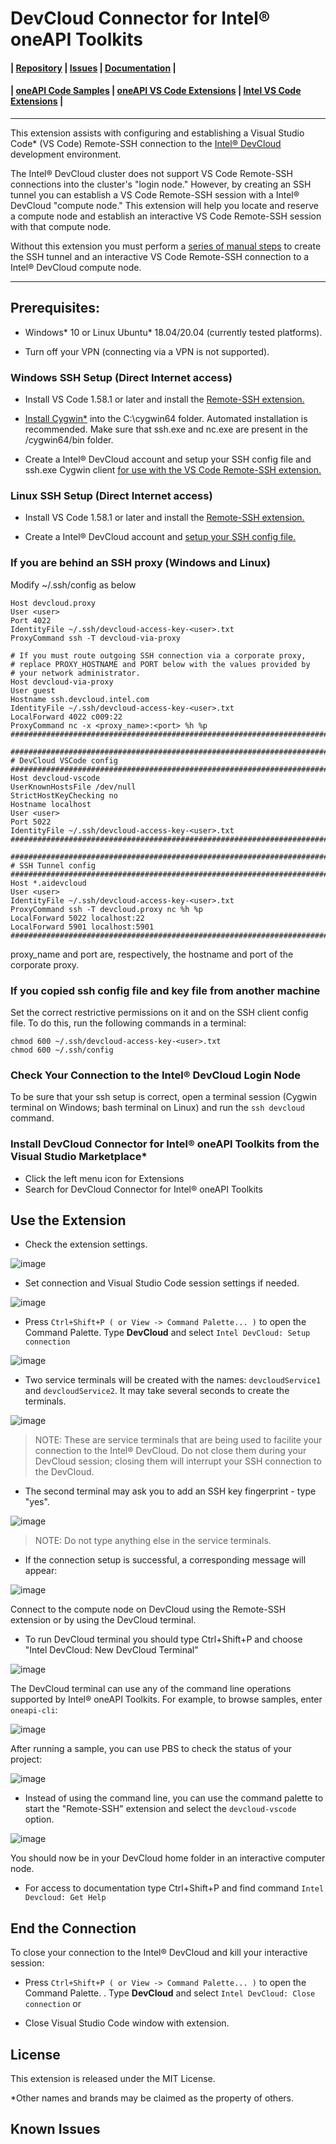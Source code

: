 # DevCloud Connector for Intel® oneAPI Toolkits

#### | [Repository][vsix-repo] | [Issues][vsix-issues] | [Documentation][vsix-docs] |

[vsix-repo]:   <https://github.com/intel/vscode-oneapi-devcloud-connector>
[vsix-issues]: <https://github.com/intel/vscode-oneapi-devcloud-connector/issues>
[vsix-docs]:   <https://github.com/intel/vscode-oneapi-devcloud-connector#readme>


#### | [oneAPI Code Samples][oneapi-samples] | [oneAPI VS Code Extensions][oneapi-extensions] | [Intel VS Code Extensions][intel-extensions] |

[oneapi-samples]:    <https://github.com/oneapi-src/oneAPI-samples>
[oneapi-extensions]: <https://marketplace.visualstudio.com/search?term=oneapi&target=VSCode>
[intel-extensions]:  <https://marketplace.visualstudio.com/publishers/intel-corporation>

***

This extension assists with configuring and establishing a Visual Studio Code* (VS Code) Remote-SSH
connection to the [Intel® DevCloud](https://devcloud.intel.com/oneapi/)
development environment.

The Intel® DevCloud cluster does not support VS Code Remote-SSH connections
into the cluster's "login node." However, by creating an SSH tunnel you can
establish a VS Code Remote-SSH session with a Intel® DevCloud "compute node."
This extension will help you locate and reserve a compute node and establish
an interactive VS Code Remote-SSH session with that compute node.

Without this extension you must perform a [series of manual
steps][manual-remote-ssh] to create the SSH tunnel and an interactive VS Code
Remote-SSH connection to a Intel® DevCloud compute node.

[manual-remote-ssh]: <https://devcloud.intel.com/oneapi/documentation/connect-with-vscode>

***


## Prerequisites:

* Windows* 10 or Linux Ubuntu* 18.04/20.04 (currently tested platforms).

* Turn off your VPN (connecting via a VPN is not supported).


### Windows SSH Setup (Direct Internet access)

* Install VS Code 1.58.1 or later and install the [Remote-SSH
extension.](https://marketplace.visualstudio.com/items?itemName=ms-vscode-remote.remote-ssh)

* [Install
Cygwin*](https://devcloud.intel.com/oneapi/documentation/connect-with-ssh-windows-cygwin)
into the C:\cygwin64 folder. Automated installation is recommended. Make sure
that ssh.exe and nc.exe are present in the /cygwin64/bin folder.

* Create a Intel® DevCloud account and setup your SSH config file and ssh.exe
Cygwin client [for use with the VS Code Remote-SSH
extension.](https://devcloud.intel.com/oneapi/documentation/connect-with-vscode)

### Linux SSH Setup (Direct Internet access)

* Install VS Code 1.58.1 or later and install the [Remote-SSH
extension.](https://marketplace.visualstudio.com/items?itemName=ms-vscode-remote.remote-ssh)

* Create a Intel® DevCloud account and [setup your SSH config file.](https://devcloud.intel.com/oneapi/documentation/connect-with-vscode)

### If you are behind an SSH proxy (Windows and Linux)

Modify ~/.ssh/config as below
```
Host devcloud.proxy
User <user>
Port 4022
IdentityFile ~/.ssh/devcloud-access-key-<user>.txt
ProxyCommand ssh -T devcloud-via-proxy

# If you must route outgoing SSH connection via a corporate proxy,
# replace PROXY_HOSTNAME and PORT below with the values provided by
# your network administrator.
Host devcloud-via-proxy
User guest
Hostname ssh.devcloud.intel.com
IdentityFile ~/.ssh/devcloud-access-key-<user>.txt
LocalForward 4022 c009:22
ProxyCommand nc -x <proxy_name>:<port> %h %p
################################################################################################

################################################################################################
# DevCloud VSCode config
################################################################################################
Host devcloud-vscode
UserKnownHostsFile /dev/null
StrictHostKeyChecking no
Hostname localhost
User <user>
Port 5022
IdentityFile ~/.ssh/devcloud-access-key-<user>.txt
################################################################################################

################################################################################################
# SSH Tunnel config
################################################################################################
Host *.aidevcloud
User <user>
IdentityFile ~/.ssh/devcloud-access-key-<user>.txt
ProxyCommand ssh -T devcloud.proxy nc %h %p
LocalForward 5022 localhost:22
LocalForward 5901 localhost:5901
################################################################################################

```
proxy_name and port  are, respectively, the hostname and port of the corporate proxy.

### If you copied ssh config file and key file from another machine

Set the correct restrictive permissions on it and on the SSH client config file. To do this, run the following commands in a terminal:

```
chmod 600 ~/.ssh/devcloud-access-key-<user>.txt
chmod 600 ~/.ssh/config
```

### Check Your Connection to the Intel® DevCloud Login Node

To be sure that your ssh setup is correct, open a terminal session (Cygwin
terminal on Windows; bash terminal on Linux) and run the `ssh devcloud`
command.


###	Install DevCloud Connector for Intel® oneAPI Toolkits from the Visual Studio Marketplace*
*	Click the left menu icon for Extensions
*	Search for DevCloud Connector for Intel® oneAPI Toolkits



## Use the Extension

* Check the extension settings.

![image](https://github.com/intel-innersource/frameworks.ide.vscode.extensions.oneapi-devcloud-connector/assets/40661523/9c16c11d-c8d6-443e-8852-82ff4443570d)

* Set connection and Visual Studio Code session settings if needed.

![image](https://github.com/intel-innersource/frameworks.ide.vscode.extensions.oneapi-devcloud-connector/assets/40661523/3be68326-903b-4c2c-9e29-bd873cf99c99)

* Press `Ctrl+Shift+P ( or View -> Command Palette... )` to open the Command Palette.
Type **DevCloud** and select `Intel DevCloud: Setup connection`

![image](https://github.com/intel-innersource/frameworks.ide.vscode.extensions.oneapi-devcloud-connector/assets/40661523/8e5a5794-bf84-4c67-b720-e2c9e9db45c0)

* Two service terminals will be created with the names: `devcloudService1` and `devcloudService2`. It may take several seconds to create the terminals.

![image](https://github.com/intel-innersource/frameworks.ide.vscode.extensions.oneapi-devcloud-connector/assets/40661523/4e17b31d-7f5b-44a2-a7a8-f54e2a0a20ae)


> NOTE: These are service terminals that are being used to facilite your
connection to the Intel® DevCloud. Do not close them during your DevCloud
session; closing them will interrupt your SSH connection to the DevCloud.

* The second terminal may ask you to add an SSH key fingerprint - type "yes".

![image](https://github.com/intel-innersource/frameworks.ide.vscode.extensions.oneapi-devcloud-connector/assets/40661523/7af4d365-5bac-4e5c-a8ea-2b10dee2e1e2)

> NOTE: Do not type anything else in the service terminals.

* If the connection setup is successful, a corresponding message will appear:

![image](https://github.com/intel-innersource/frameworks.ide.vscode.extensions.oneapi-devcloud-connector/assets/40661523/d6dafcc7-d732-4770-950a-2c9aa4d725f0)

Connect to the compute node on DevCloud using the Remote-SSH
extension or by using the DevCloud terminal.

* To run DevCloud terminal you should type Ctrl+Shift+P and choose "Intel DevCloud: New DevCloud Terminal"

![image](https://github.com/intel-innersource/frameworks.ide.vscode.extensions.oneapi-devcloud-connector/assets/40661523/9a02807d-8382-4674-969d-53d61e8e0312)

The DevCloud terminal can use any of the command line operations supported by Intel® oneAPI Toolkits. For example, to browse samples, enter `oneapi-cli`:

![image](https://github.com/intel-innersource/frameworks.ide.vscode.extensions.oneapi-devcloud-connector/assets/40661523/df0c5ab6-2c4d-49c8-b8d9-b5512bc7df4e)

After running a sample, you can use PBS to check the status of your project:

![image](https://github.com/intel-innersource/frameworks.ide.vscode.extensions.oneapi-devcloud-connector/assets/40661523/bdc6edeb-47a5-4394-ab19-338251a60862)


* Instead of using the command line, you can use the command palette to start the "Remote-SSH" extension and select the  `devcloud-vscode` option.

![image](https://github.com/intel-innersource/frameworks.ide.vscode.extensions.oneapi-devcloud-connector/assets/40661523/ffb5ee21-2b50-48c3-8458-57b6c8354fda)

You should now be in your DevCloud home folder in an interactive computer node.

* For access to documentation type Ctrl+Shift+P and find command `Intel Devcloud: Get Help`


## End the Connection

To close your connection to the Intel® DevCloud and kill your interactive session:

* Press `Ctrl+Shift+P ( or View -> Command Palette... )` to open the Command Palette.
. Type **DevCloud** and select `Intel DevCloud: Close connection` or

* Close Visual Studio Code window with extension.

## License
This extension is released under the MIT License.

*Other names and brands may be claimed as the property of others.


## Known Issues

